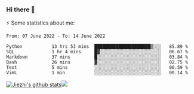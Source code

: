 ### Hi there 👋

⚡ Some statistics about me:


<!--START_SECTION:waka-->

```text
From: 07 June 2022 - To: 14 June 2022

Python           13 hrs 53 mins  █████████████████████▒░░░   85.89 %
SQL              1 hr 4 mins     █▓░░░░░░░░░░░░░░░░░░░░░░░   06.67 %
Markdown         37 mins         █░░░░░░░░░░░░░░░░░░░░░░░░   03.84 %
Bash             26 mins         ▓░░░░░░░░░░░░░░░░░░░░░░░░   02.75 %
Text             5 mins          ░░░░░░░░░░░░░░░░░░░░░░░░░   00.59 %
VimL             1 min           ░░░░░░░░░░░░░░░░░░░░░░░░░   00.14 %
```

<!--END_SECTION:waka-->





[![Jiezhi's github stats](https://github-readme-stats.vercel.app/api?username=Jiezhi&show_icons=true)](https://github.com/Jiezhi/github-readme-stats)[![](https://stats.justsong.cn/api/leetcode/?username=Jiezhi)](https://leetcode.com/Jiezhi/) 
<!--
[![Top Langs](https://github-readme-stats.vercel.app/api/top-langs/?username=Jiezhi&hide=javascript,html)](https://github.com/Jiezhi/github-readme-stats)

**Jiezhi/Jiezhi** is a ✨ _special_ ✨ repository because its `README.md` (this file) appears on your GitHub profile.

Here are some ideas to get you started:

- 🔭 I’m currently working on ...
- 🌱 I’m currently learning ...
- 👯 I’m looking to collaborate on ...
- 🤔 I’m looking for help with ...
- 💬 Ask me about ...
- 📫 How to reach me: ...
- 😄 Pronouns: ...
- ⚡ Fun fact: ...
-->

